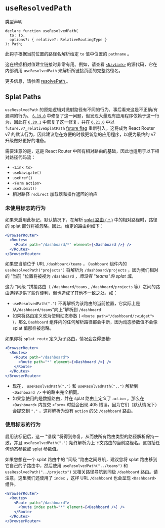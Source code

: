 # `useResolvedPath`

类型声明

```tsx
declare function useResolvedPath(
  to: To,
  options?: { relative?: RelativeRoutingType }
): Path;
```

此钩子根据当前位置的路径名解析给定 `to` 值中位置的 `pathname` 。

这在根据相对值建立链接时非常有用。例如，请查看 [`<NavLink>`](../components/nav-link) 的源代码，它在内部调用 `useResolvedPath` 来解析所链接页面的完整路径名。

更多信息，请参阅 [resolvePath ](../utils/resolve-path)。

##  Splat Paths

`useResolvedPath` 的原始逻辑对溅射路径有不同的行为，事后看来这是不正确/有漏洞的行为。  [`6.19.0`](https://github.com/remix-run/react-router/blob/main/CHANGELOG.md#v6190) 中修复了这一问题，但发现大量现有应用程序依赖于这一行为，因此在 [`6.20.1`](https://github.com/remix-run/react-router/blob/main/CHANGELOG.md#v6201) 中恢复了这一修复，并在 [`6.21.0`](https://github.com/remix-run/react-router/blob/main/CHANGELOG.md#v6210) 中以 `future.v7_relativeSplatPath` [future flag](../guides/api-development-strategy) 重新引入。这将成为 React Router v7 的默认行为，因此建议您在方便的时候更新您的应用程序，以便为最终的 v7 升级做好更好的准备。

需要注意的是，这是 React Router 中所有相对路由的基础，因此也适用于以下相对路径代码流：

- `<Link to>`
- `useNavigate()`
- `useHref()`
- `<Form action>`
- `useSubmit()`
- 相对路径 `redirect` 加载器和操作返回的响应

###  未使用标志的行为

如果未启用此标记，默认情况下，在解析 [splat 路由 ( `*` )]((../route/route#splats)) 中的相对路径时，路径的 splat 部分将被忽略。因此，给定的路由树如下：

```jsx
<BrowserRouter>
  <Routes>
    <Route path="/dashboard/*" element={<Dashboard />} />
  </Routes>
</BrowserRouter>
```

如果您当前位于 URL `/dashboard/teams` ， `Dashboard` 组件内的 `useResolvedPath("projects")` 将解析为 `/dashboard/projects` ，因为我们相对的 "当前 "位置将被视为 `/dashboard` ，*而没有 "teams"的 splat 值*。

这为 "同级 "拼接路由（ `/dashboard/teams` , `/dashboard/projects` 等）之间的路由选择提供了些许便利，但也造成了其他不一致之处，如：

- `useResolvedPath(".")` 不再解析为该路由的当前位置，它实际上是从`/dashboard/teams`“向上”解析到 `/dashboard` 
- 如果将路由定义改为使用动态参数 ( `<Route path="/dashboard/:widget">` )，那么 `Dashboard` 组件内的任何解析路径都会中断，因为动态参数值不会像 splat 值那样被忽略。

如果你将 `splat route` 定义为子路由，情况会变得更糟:

```jsx
<BrowserRouter>
  <Routes>
    <Route path="/dashboard">
      <Route path="*" element={<Dashboard />} />
    </Route>
  </Routes>
</BrowserRouter>
```

- 现在， `useResolvedPath(".")` 和 `useResolvedPath("..")` 解析到 `<Dashboard />` 中的路由完全相同。 
- 如果您使用的是数据路由，并在 splat 路由上定义了 `action` ，那么在 `<Dashboard>` 内提交 `<Form>` 时就会出现 405 错误，因为它们（默认情况下）会提交到 `"."` ，这将解析为没有 `action` 的父 `/dashboard` 路由。

###  使用标志的行为

启用该标记后，这一 "错误 "将得到修复，从而使所有路由类型的路径解析保持一致，并且 `useResolvedPath(".")` 始终解析为上下文路由的当前路径名。这包括任何动态参数或 splat 参数值。

如果您想在一个 splat 路由中的 "同级 "路由之间导航，建议您将 splat 路由移到它自己的子路由中，然后使用 `useResolvedPath("../teams")` 和 `useResolvedPath("../projects")` 父相关路径导航到同级 `/dashboard` 路由。请注意，这里我们还使用了 `index` ，这样 URL `/dashboard` 也会呈现 `<Dashboard>` 组件。

```jsx
<BrowserRouter>
  <Routes>
    <Route path="/dashboard">
      <Route index path="*" element={<Dashboard />} />
    </Route>
  </Routes>
</BrowserRouter>
```

